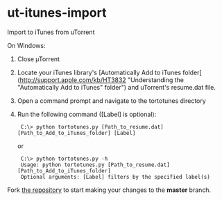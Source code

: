 ut-itunes-import
=========================

Import to iTunes from uTorrent

On Windows:

1. Close µTorrent
2. Locate your iTunes library's [Automatically Add to iTunes folder](http://support.apple.com/kb/HT3832 "Understanding the "Automatically Add to iTunes" folder") and
uTorrent's resume.dat file.
3. Open a command prompt and navigate to the tortotunes directory
4. Run the following command ([Label] is optional):

        C:\> python tortotunes.py [Path_to_resume.dat] [Path_to_Add_to_iTunes_folder] [Label]

    or

        C:\> python tortotunes.py -h
        Usage: python tortotunes.py [Path_to_resume.dat] [Path_to_Add_to_iTunes_folder]
        Optional arguments: [Label] filters by the specified label(s)

Fork [the repository](https://github.com/smithbr/tortotunes "tortotunes") to start making your changes to the **master** branch.
